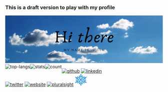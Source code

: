 ### This is a draft version to play with my profile

<img src="https://github.com/sujithq/sujithq/blob/master/banner-header.png" alt="Hi I Am Sujith">  


<img align="left" src="https://github-readme-stats.vercel.app/api/top-langs/?username=sujithq&layout=compact&hide=html" alt="top-langs" />  


<img align="left" src="https://github-readme-stats.vercel.app/api?username=sujithq&layout=compact&hide=html" alt="stats" />  


<img align="left" src="http://hits.dwyl.com/sujithq/sujithq.svg" alt="count" />  


[<img src='https://cdn.jsdelivr.net/npm/simple-icons@3.0.1/icons/github.svg' alt='github' height='40'>](https://github.com/sujithq)  [<img src='https://cdn.jsdelivr.net/npm/simple-icons@3.0.1/icons/linkedin.svg' alt='linkedin' height='40'>](https://www.linkedin.com/in/sujithquintelier/)  
[<img src='https://cdn.jsdelivr.net/npm/simple-icons@3.0.1/icons/twitter.svg' alt='twitter' height='40'>](https://twitter.com/SujithQ)  [<img src='https://cdn.jsdelivr.net/npm/simple-icons@3.0.1/icons/icloud.svg' alt='website' height='40'>](https://sujithq.github.io)  [<img src='https://cdn.jsdelivr.net/npm/simple-icons@3.0.1/icons/pluralsight.svg' alt='pluralsight' height='40'>](https://app.pluralsight.com/profile/SujithQ)  [<img src='https://raw.githubusercontent.com/acervenky/animated-github-badges/master/assets/acbadge.gif' width='40' height='40'>](https://archiveprogram.github.com)

<!--
**sujithq/sujithq** is a ✨ _special_ ✨ repository because its `README.md` (this file) appears on your GitHub profile.

Here are some ideas to get you started:

- 🔭 I’m currently working on ...
- 🌱 I’m currently learning ...
- 👯 I’m looking to collaborate on ...
- 🤔 I’m looking for help with ...
- 💬 Ask me about ...
- 📫 How to reach me: ...
- 😄 Pronouns: ...
- ⚡ Fun fact: ...
-->
